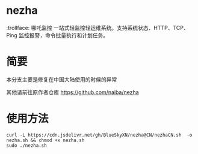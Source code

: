 # nezha
:trollface: 哪吒监控 一站式轻监控轻运维系统。支持系统状态、HTTP、TCP、Ping 监控报警，命令批量执行和计划任务。

# 简要
本分支主要是修复在中国大陆使用的时候的异常

其他请前往原作者仓库 https://github.com/naiba/nezha

# 使用方法
```shell
curl -L https://cdn.jsdelivr.net/gh/BlueSkyXN/nezha@CN/nezhaCN.sh  -o nezha.sh && chmod +x nezha.sh
sudo ./nezha.sh
```
